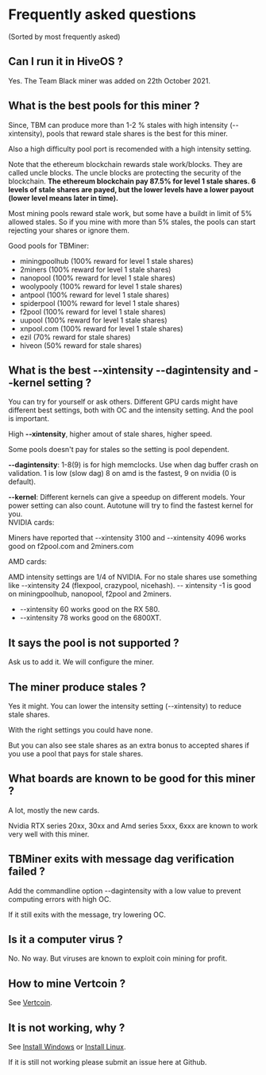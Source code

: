 # Frequently asked questions

(Sorted by most frequently asked)

## Can I run it in HiveOS ?

Yes. The Team Black miner was added on 22th October 2021.

## What is the best pools for this miner ?

Since, TBM can produce more than 1-2 % stales with high intensity (--xintensity), pools that reward stale shares is the best for this miner.

Also a high difficulty pool port is recomended with a high intensity setting.

Note that the ethereum blockchain rewards stale work/blocks. They are called uncle blocks. The uncle blocks are protecting the security of the blockchain.
**The ethereum blockchain pay 87.5% for level 1 stale shares. 6 levels of stale shares are payed, but the lower levels have a lower payout (lower level means later in time).**

Most mining pools reward stale work, but some have a buildt in limit of 5% allowed stales. So if you mine with more than 5% stales, the pools can start rejecting your shares
or ignore them. 

Good pools for TBMiner:
+ miningpoolhub (100% reward for level 1 stale shares)
+ 2miners (100% reward for level 1 stale shares)
+ nanopool (100% reward for level 1 stale shares)
+ woolypooly (100% reward for level 1 stale shares)
+ antpool (100% reward for  level 1 stale shares)
+ spiderpool (100% reward for  level 1 stale shares)
+ f2pool (100% reward for level 1 stale shares)
+ uupool (100% reward for level 1 stale shares)
+ xnpool.com (100% reward for level 1 stale shares)
+ ezil (70% reward for stale shares)
+ hiveon (50% reward for stale shares)

## What is the best --xintensity --dagintensity and --kernel setting ?

You can try for yourself or ask others.
Different GPU cards might have different best settings,
both with OC and the intensity setting. And the pool is important.

High **--xintensity**, higher amout of stale shares, higher speed.

Some pools doesn't pay for stales so the setting is pool dependent.                          


**--dagintensity**: 1-8(9) is for high memclocks. Use when dag buffer crash on validation. 1 is low (slow dag) 8 on amd is the fastest, 
9 on nvidia (0 is default).

**--kernel**: Different kernels can give a speedup on different models. Your power setting can also count. Autotune will try to find the fastest kernel for you.                       
NVIDIA cards:

Miners have reported that --xintensity 3100 and  --xintensity 4096 works good on f2pool.com and 2miners.com

AMD cards:

AMD intensity settings  are 1/4 of NVIDIA.
For no stale shares use something like --xintensity 24 (flexpool, crazypool, nicehash).
-- xintensity -1 is good on miningpoolhub, nanopool, f2pool and 2miners.

+ --xintensity 60 works good on the RX 580.                      
+ --xintensity 78 works good on the 6800XT.                   


## It says the pool is not supported ?

Ask us to add it. We will configure the miner. 

## The miner produce stales ?

Yes it might. You can lower the intensity setting (--xintensity) to reduce stale shares.

With the right settings you could have none.

But you can also see stale shares as an extra bonus to accepted shares if you use a pool that pays for stale shares.

## What boards are known to be good for this miner ?

A lot, mostly the new cards.

Nvidia RTX series 20xx, 30xx and Amd series 5xxx, 6xxx are known to work very well with this miner.

## TBMiner exits with message dag verification failed ?

Add the commandline option --dagintensity with a low value to prevent computing errors with high OC.

If it still exits with the message, try lowering OC.

## Is it a computer virus ?

No. No way. But viruses are known to exploit coin mining for profit.

## How to mine Vertcoin ?

See [Vertcoin](https://github.com/sp-hash/TeamBlackMiner/blob/main/VERTCOIN.md).

## It is not working, why ?

See [Install Windows](https://github.com/sp-hash/TeamBlackMiner/blob/main/INSTALL_WINDOWS.md) or [Install Linux](https://github.com/sp-hash/TeamBlackMiner/blob/main/INSTALL_LINUX.md).

If it is still not working please submit an issue here at Github.
